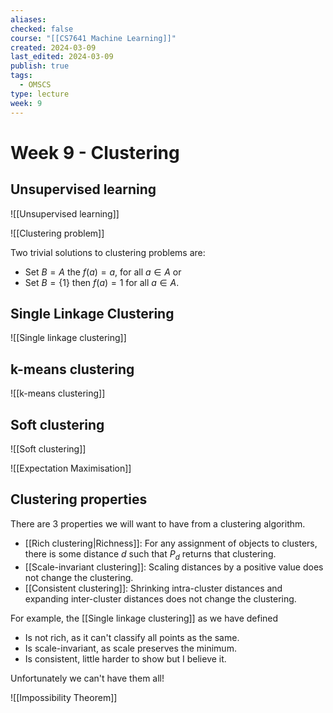 ```yaml
---
aliases: 
checked: false
course: "[[CS7641 Machine Learning]]"
created: 2024-03-09
last_edited: 2024-03-09
publish: true
tags:
  - OMSCS
type: lecture
week: 9
---
```

# Week 9 - Clustering

## Unsupervised learning

![[Unsupervised learning]]

![[Clustering problem]]

Two trivial solutions to clustering problems are:
- Set $B = A$ the $f(a) = a$, for all $a \in A$ or
- Set $B = \{1\}$ then $f(a) = 1$ for all $a \in A$.

## Single Linkage Clustering

![[Single linkage clustering]]

## k-means clustering

![[k-means clustering]]

## Soft clustering

![[Soft clustering]]

![[Expectation Maximisation]]

## Clustering properties

There are 3 properties we will want to have from a clustering algorithm.
- [[Rich clustering|Richness]]: For any assignment of objects to clusters, there is some distance $d$ such that $P_d$ returns that clustering.
- [[Scale-invariant clustering]]: Scaling distances by a positive value does not change the clustering.
- [[Consistent clustering]]: Shrinking intra-cluster distances and expanding inter-cluster distances does not change the clustering.

For example, the [[Single linkage clustering]] as we have defined
- Is not rich, as it can't classify all points as the same.
- Is scale-invariant, as scale preserves the minimum.
- Is consistent, little harder to show but I believe it. 

Unfortunately we can't have them all! 

![[Impossibility Theorem]]

